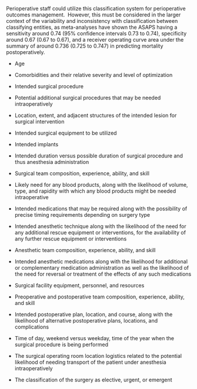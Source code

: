 Perioperative staff could utilize this classification system for perioperative outcomes management.  However, this must be considered in the larger context of the variability and inconsistency with classification between classifying entities, as meta-analyses have shown the ASAPS having a sensitivity around 0.74 (95% confidence intervals 0.73 to 0.74), specificity around 0.67 (0.67 to 0.67), and a receiver operating curve area under the summary of around 0.736 (0.725 to 0.747) in predicting mortality postoperatively.

- Age

- Comorbidities and their relative severity and level of optimization

- Intended surgical procedure

- Potential additional surgical procedures that may be needed intraoperatively

- Location, extent, and adjacent structures of the intended lesion for surgical intervention

- Intended surgical equipment to be utilized

- Intended implants

- Intended duration versus possible duration of surgical procedure and thus anesthesia administration

- Surgical team composition, experience, ability, and skill

- Likely need for any blood products, along with the likelihood of volume, type, and rapidity with which any blood products might be needed intraoperative

- Intended medications that may be required along with the possibility of precise timing requirements depending on surgery type

- Intended anesthetic technique along with the likelihood of the need for any additional rescue equipment or interventions, for the availability of any further rescue equipment or interventions

- Anesthetic team composition, experience, ability, and skill

- Intended anesthetic medications along with the likelihood for additional or complementary medication administration as well as the likelihood of the need for reversal or treatment of the effects of any such medications

- Surgical facility equipment, personnel, and resources

- Preoperative and postoperative team composition, experience, ability, and skill

- Intended postoperative plan, location, and course, along with the likelihood of alternative postoperative plans, locations, and complications

- Time of day, weekend versus weekday, time of the year when the surgical procedure is being performed

- The surgical operating room location logistics related to the potential likelihood of needing transport of the patient under anesthesia intraoperatively

- The classification of the surgery as elective, urgent, or emergent